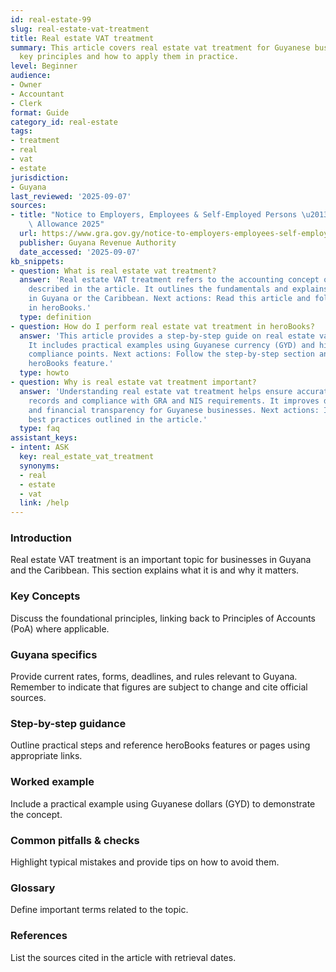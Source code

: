 ```yaml
---
id: real-estate-99
slug: real-estate-vat-treatment
title: Real estate VAT treatment
summary: This article covers real estate vat treatment for Guyanese businesses, explaining
  key principles and how to apply them in practice.
level: Beginner
audience:
- Owner
- Accountant
- Clerk
format: Guide
category_id: real-estate
tags:
- treatment
- real
- vat
- estate
jurisdiction:
- Guyana
last_reviewed: '2025-09-07'
sources:
- title: "Notice to Employers, Employees & Self-Employed Persons \u2013 Revised Personal\
    \ Allowance 2025"
  url: https://www.gra.gov.gy/notice-to-employers-employees-self-employed-persons-revised-personal-allowance-and-deductions-for-income-tax-2025-copy/
  publisher: Guyana Revenue Authority
  date_accessed: '2025-09-07'
kb_snippets:
- question: What is real estate vat treatment?
  answer: 'Real estate VAT treatment refers to the accounting concept or practice
    described in the article. It outlines the fundamentals and explains why it matters
    in Guyana or the Caribbean. Next actions: Read this article and follow the steps
    in heroBooks.'
  type: definition
- question: How do I perform real estate vat treatment in heroBooks?
  answer: 'This article provides a step-by-step guide on real estate vat treatment.
    It includes practical examples using Guyanese currency (GYD) and highlights local
    compliance points. Next actions: Follow the step-by-step section and use the linked
    heroBooks feature.'
  type: howto
- question: Why is real estate vat treatment important?
  answer: 'Understanding real estate vat treatment helps ensure accurate accounting
    records and compliance with GRA and NIS requirements. It improves decision-making
    and financial transparency for Guyanese businesses. Next actions: Implement the
    best practices outlined in the article.'
  type: faq
assistant_keys:
- intent: ASK
  key: real_estate_vat_treatment
  synonyms:
  - real
  - estate
  - vat
  link: /help
---
```


### Introduction
Real estate VAT treatment is an important topic for businesses in Guyana and the Caribbean. This section explains what it is and why it matters.

### Key Concepts
Discuss the foundational principles, linking back to Principles of Accounts (PoA) where applicable.

### Guyana specifics
Provide current rates, forms, deadlines, and rules relevant to Guyana. Remember to indicate that figures are subject to change and cite official sources.

### Step-by-step guidance
Outline practical steps and reference heroBooks features or pages using appropriate links.

### Worked example
Include a practical example using Guyanese dollars (GYD) to demonstrate the concept.

### Common pitfalls & checks
Highlight typical mistakes and provide tips on how to avoid them.

### Glossary
Define important terms related to the topic.

### References
List the sources cited in the article with retrieval dates.